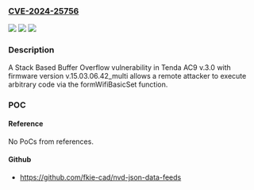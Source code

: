 ### [CVE-2024-25756](https://cve.mitre.org/cgi-bin/cvename.cgi?name=CVE-2024-25756)
![](https://img.shields.io/static/v1?label=Product&message=n%2Fa&color=blue)
![](https://img.shields.io/static/v1?label=Version&message=n%2Fa&color=blue)
![](https://img.shields.io/static/v1?label=Vulnerability&message=n%2Fa&color=brighgreen)

### Description

A Stack Based Buffer Overflow vulnerability in Tenda AC9 v.3.0 with firmware version v.15.03.06.42_multi allows a remote attacker to execute arbitrary code via the formWifiBasicSet function.

### POC

#### Reference
No PoCs from references.

#### Github
- https://github.com/fkie-cad/nvd-json-data-feeds

